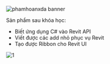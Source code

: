 ![phamhoanxda banner](https://res.cloudinary.com/i-h-c-x-y-d-ng/image/upload/v1612759846/Others/1_q3aquy.png)

Sản phẩm sau khóa học:
- Biết ứng dụng C# vào Revit API
- Viết được các add nhỏ phục vụ Revit
- Tạo được Ribbon cho Revit UI

![1](https://user-images.githubusercontent.com/68221210/109626046-a0d90f00-7b72-11eb-93cb-3ea598d3c5fe.jpg)
